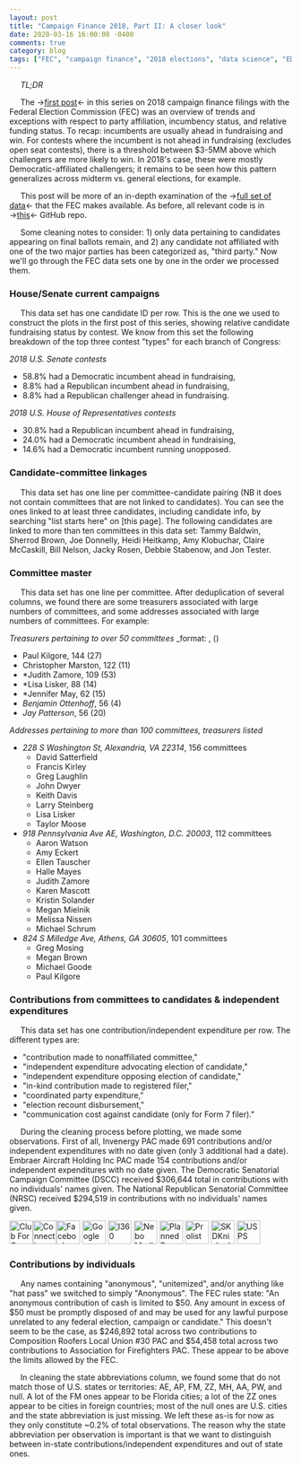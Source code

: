 ```yaml
---
layout: post
title: "Campaign Finance 2018, Part II: A closer look"
date: 2020-03-16 16:00:00 -0400
comments: true
category: blog
tags: ["FEC", "campaign finance", "2018 elections", "data science", "EDA"]
---
```

&nbsp;&nbsp;&nbsp;&nbsp;&nbsp;*TL;DR*

&nbsp;&nbsp;&nbsp;&nbsp;&nbsp;The &#8594;[first post](https://blog.volsweep.com/blog/2019/12/12/2018-Campaign-Finance_I.html)&#8592; in this series on 2018 campaign finance filings with the Federal Election Commission (FEC) was an overview of trends and exceptions with respect to party affiliation, incumbency status, and relative funding status. To recap: incumbents are usually ahead in fundraising and win. For contests where the incumbent is not ahead in fundraising (excludes open seat contests), there is a threshold between $3-5MM above which challengers are more likely to win. In 2018's case, these were mostly Democratic-affiliated challengers; it remains to be seen how this pattern generalizes across midterm vs. general elections, for example.

&nbsp;&nbsp;&nbsp;&nbsp;&nbsp;This post will be more of an in-depth examination of the &#8594;[full set of data](https://www.fec.gov/data/browse-data/?tab=bulk-data)&#8592; that the FEC makes available.  As before, all relevant code is in &#8594;[this](https://github.com/volsweep/volsweep.github.io/tree/master/projects/FEC/2018)&#8592; GitHub repo.

&nbsp;&nbsp;&nbsp;&nbsp;&nbsp;Some cleaning notes to consider: 1) only data pertaining to candidates appearing on final ballots remain, and 2) any candidate not affiliated with one of the two major parties has been categorized as, "third party." Now we'll go through the FEC data sets one by one in the order we processed them.


### House/Senate current campaigns

&nbsp;&nbsp;&nbsp;&nbsp;&nbsp;This data set has one candidate ID per row. This is the one we used to construct the plots in the first post of this series, showing relative candidate fundraising status by contest. We know from this set the following breakdown of the top three contest "types" for each branch of Congress:

*2018 U.S. Senate contests*
* 58.8% had a Democratic incumbent ahead in fundraising,
* 8.8% had a Republican incumbent ahead in fundraising,
* 8.8% had a Republican challenger ahead in fundraising.

*2018 U.S. House of Representatives contests*
* 30.8% had a Republican incumbent ahead in fundraising,
* 24.0% had a Democratic incumbent ahead in fundraising,
* 14.6% had a Democratic incumbent running unopposed.


### Candidate-committee linkages

&nbsp;&nbsp;&nbsp;&nbsp;&nbsp;This data set has one line per committee-candidate pairing (NB it does not contain committees that are not linked to candidates). You can see the ones linked to at least three candidates, including candidate info, by searching "list starts here" on [this page]. The following candidates are linked to more than ten committees in this data set: Tammy Baldwin, Sherrod Brown, Joe Donnelly, Heidi Heitkamp, Amy Klobuchar, Claire McCaskill, Bill Nelson, Jacky Rosen, Debbie Stabenow, and Jon Tester.


### Committee master

&nbsp;&nbsp;&nbsp;&nbsp;&nbsp;This data set has one line per committee. After deduplication of several columns, we found there are some treasurers associated with large numbers of committees, and some addresses associated with large numbers of committees. For example:


_Treasurers pertaining to over 50 committees_
_format: <Full name>, <Number of committees> (<Number of committees linked to a candidate>)

* Paul Kilgore, 144 (27)
* Christopher Marston, 122 (11)
* *Judith Zamore, 109 (53)
* *Lisa Lisker, 88 (14)
* *Jennifer May, 62 (15)
* *Benjamin Ottenhoff*, 56 (4)
* *Jay Patterson*, 56 (20)


_Addresses pertaining to more than 100 committees, treasurers listed_

* *228 S Washington St, Alexandria, VA 22314*, 156 committees
  * David Satterfield
  * Francis Kirley
  * Greg Laughlin
  * John Dwyer
  * Keith Davis
  * Larry Steinberg
  * Lisa Lisker
  * Taylor Moose
&nbsp;
* *918 Pennsylvania Ave AE, Washington, D.C. 20003*, 112 committees
  * Aaron Watson
  * Amy Eckert
  * Ellen Tauscher
  * Halle Mayes
  * Judith Zamore
  * Karen Mascott
  * Kristin Solander
  * Megan Mielnik
  * Melissa Nissen
  * Michael Schrum
&nbsp;
* *824 S Milledge Ave, Athens, GA 30605*, 101 committees
  * Greg Mosing
  * Megan Brown
  * Michael Goode
  * Paul Kilgore


### Contributions from committees to candidates & independent expenditures

&nbsp;&nbsp;&nbsp;&nbsp;&nbsp;This data set has one contribution/independent expenditure per row. The different types are:

* "contribution made to nonaffiliated committee,"
* "independent expenditure advocating election of candidate,"
* "independent expenditure opposing election of candidate,"
* "in-kind contribution made to registered filer,"
* "coordinated party expenditure,"
* "election recount disbursement,"
* "communication cost against candidate (only for Form 7 filer)."

&nbsp;&nbsp;&nbsp;&nbsp;&nbsp;During the cleaning process before plotting, we made some observations. First of all, Invenergy PAC made 691 contributions and/or independent expenditures with no date given (only 3 additional had a date). Embraer Aircraft Holding Inc PAC made 154 contributions and/or independent expenditures with no date given. The Democratic Senatorial Campaign Committee (DSCC) received $306,644 total in contributions with no individuals' names given. The National Republican Senatorial Committee (NRSC) received $294,519 in contributions with no individuals' names given.

<img alt="Club For Growth" src="{{ site.url }}/assets/FECpt2/contributions_committee_ClubForGrowth.png" height="42" width="42" style="float: left">

<img alt="Connection Strategy" src="{{ site.url }}/assets/FECpt2/contributions_committee_ConnectionStrategy.png" height="42" width="42" style="float: left">

<img alt="Facebook" src="{{ site.url }}/assets/FECpt2/contributions_committee_Facebook.png" height="42" width="42">

<img alt="Google" src="{{ site.url }}/assets/FECpt2/contributions_committee_Google.png" height="42" width="42">

<img alt="I360" src="{{ site.url }}/assets/FECpt2/contributions_committee_I360.png" height="42" width="42">

<img alt="Nebo Media" src="{{ site.url }}/assets/FECpt2/contributions_committee_NeboMedia.png" height="42" width="42">

<img alt="Planned Parenthood" src="{{ site.url }}/assets/FECpt2/contributions_committee_PlannedParenthood.png" height="42" width="42">

<img alt="Prolist" src="{{ site.url }}/assets/FECpt2/contributions_committee_Prolist.png" height="42" width="42">

<img alt="SKDKnickerbocker" src="{{ site.url }}/assets/FECpt2/contributions_committee_SKDKnickerbocker.png" height="42" width="42">

<img alt="USPS" src="{{ site.url }}/assets/FECpt2/contributions_committee_USPS.png" height="42" width="42">


### Contributions by individuals

&nbsp;&nbsp;&nbsp;&nbsp;&nbsp;Any names containing "anonymous", "unitemized", and/or anything like "hat pass" we switched to simply "Anonymous". The FEC rules state: "An anonymous contribution of cash is limited to $50. Any amount in excess of $50 must be promptly disposed of and may be used for any lawful purpose unrelated to any federal election, campaign or candidate." This doesn't seem to be the case, as $246,892 total across two contributions to Composition Roofers Local Union #30 PAC and $54,458 total across two contributions to Association for Firefighters PAC. These appear to be above the limits allowed by the FEC.

&nbsp;&nbsp;&nbsp;&nbsp;&nbsp;In cleaning the state abbreviations column, we found some that do not match those of U.S. states or territories: AE, AP, FM, ZZ, MH, AA, PW, and null. A lot of the FM ones appear to be Florida cities; a lot of the ZZ ones appear to be cities in foreign countries; most of the null ones are U.S. cities and the state abbreviation is just missing. We left these as-is for now as they only constitute ~0.2% of total observations. The reason why the state abbreviation per observation is important is that we want to distinguish between in-state contributions/independent expenditures and out of state ones.
